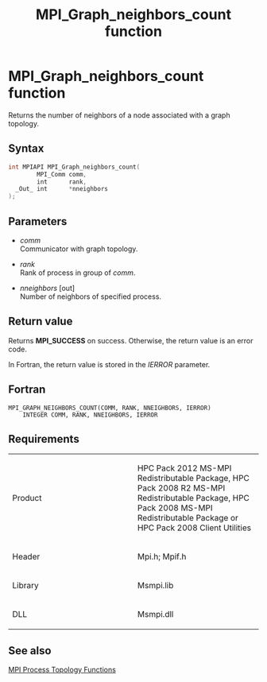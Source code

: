 ﻿---
title: MPI_Graph_neighbors_count function
TOCTitle: MPI_Graph_neighbors_count function
ms:assetid: f2d8fdf3-1487-4301-9519-191f21af68c2
ms:mtpsurl: https://msdn.microsoft.com/en-us/library/Dn473389(v=VS.85)
ms:contentKeyID: 59360925
ms.date: 03/28/2018
mtps_version: v=VS.85
f1_keywords:
- MPI_GRAPH_NEIGHBORS_COUNT
- mpif/MPI_Graph_neighbors_count
- mpi/MPI_GRAPH_NEIGHBORS_COUNT
dev_langs:
- C++
- C
---

# MPI\_Graph\_neighbors\_count function

Returns the number of neighbors of a node associated with a graph topology.

## Syntax

``` c++
int MPIAPI MPI_Graph_neighbors_count(
        MPI_Comm comm,
        int      rank,
  _Out_ int      *nneighbors
);
```

## Parameters

  - *comm*  
    Communicator with graph topology.

  - *rank*  
    Rank of process in group of *comm*.

  - *nneighbors* \[out\]  
    Number of neighbors of specified process.

## Return value

Returns **MPI\_SUCCESS** on success. Otherwise, the return value is an error code.

In Fortran, the return value is stored in the *IERROR* parameter.

## Fortran

    MPI_GRAPH_NEIGHBORS_COUNT(COMM, RANK, NNEIGHBORS, IERROR)
        INTEGER COMM, RANK, NNEIGHBORS, IERROR

## Requirements

<table>
<colgroup>
<col style="width: 50%" />
<col style="width: 50%" />
</colgroup>
<tbody>
<tr class="odd">
<td><p>Product</p></td>
<td><p>HPC Pack 2012 MS-MPI Redistributable Package, HPC Pack 2008 R2 MS-MPI Redistributable Package, HPC Pack 2008 MS-MPI Redistributable Package or HPC Pack 2008 Client Utilities</p></td>
</tr>
<tr class="even">
<td><p>Header</p></td>
<td>Mpi.h;
Mpif.h</td>
</tr>
<tr class="odd">
<td><p>Library</p></td>
<td>Msmpi.lib</td>
</tr>
<tr class="even">
<td><p>DLL</p></td>
<td>Msmpi.dll</td>
</tr>
</tbody>
</table>


## See also

[MPI Process Topology Functions](mpi-process-topology-functions.md)

